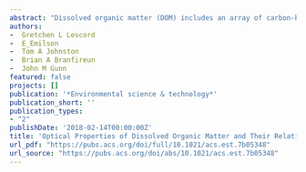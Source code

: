 ```yaml
--- 
abstract: "Dissolved organic matter (DOM) includes an array of carbon-based compounds that vary in size and structure and have complex interactions with mercury (Hg) cycling in aquatic systems. While many studies have examined the relationship between dissolved organic carbon concentrations ([DOC]) and methyl Hg bioaccumulation, few studies have considered the effects of DOM composition (e.g., protein-content, aromaticity). The goal of this study was to explore the relationships between total and methyl [Hg] in water, invertebrates, and fish and optically derived measures of DOM composition from 47 lake and river sites across a boreal watershed. Results showed higher aqueous total [Hg] in systems with more aromatic DOM and higher [DOC], potentially due to enhanced transport from upstream or riparian areas. Methyl [Hg] in biota were all positively related to the amount of microbial-based DOM and, in some …"
authors: 
-  Gretchen L Lescord
-  E_Emilson
-  Tom A Johnston
-  Brian A Branfireun
-  John M Gunn
featured: false
projects: []
publication: '*Environmental science & technology*'
publication_short: ''
publication_types:
- "2"
publishDate: '2018-02-14T00:00:00Z'
title: 'Optical Properties of Dissolved Organic Matter and Their Relation to Mercury Concentrations in Water and Biota Across a Remote Freshwater Drainage Basin'
url_pdf: "https://pubs.acs.org/doi/full/10.1021/acs.est.7b05348"
url_source: "https://pubs.acs.org/doi/abs/10.1021/acs.est.7b05348"
--- 
```



